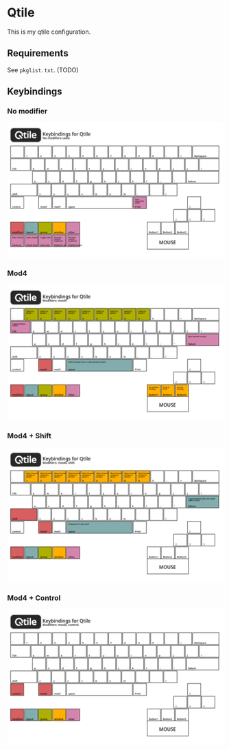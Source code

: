# Qtile

This is my qtile configuration.


## Requirements

See `pkglist.txt`. (TODO)

## Keybindings

### No modifier

![no mod bindings](./no_modifier.png "No modifier bindings")

### Mod4

![mod4 bindings](./mod4.png "Mod4 bindings")

### Mod4 + Shift

![mod4+shift bindings](./mod4-shift.png "Mod4+Shift bindings")

### Mod4 + Control

![mod4+control bindings](./mod4-control.png "Mod4+Control bindings")
